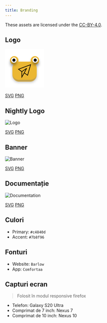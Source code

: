 ```yaml
---
title: Branding
---
```


These assets are licensed under the [CC-BY-4.0](https://github.com/LinwoodDev/Butterfly/blob/develop/BRANDING_LICENSE).

## Logo

![Logo](/img/logo.svg)

[SVG](/img/logo.svg) [PNG](/img/logo.png)

## Nightly Logo

![Logo](/img/nightly.svg)

[SVG](/img/nightly.svg) [PNG](/img/nightly.png)

## Banner

![Banner](/img/banner.svg)

[SVG](/img/banner.svg) [PNG](/img/banner.png)

## Documentație

![Documentation](/img/docs.svg)

[SVG](/img/docs.svg) [PNG](/img/docs.png)

## Culori

- Primary: `#c4840d`
- Accent: `#7b8f96`

## Fonturi

- Website: `Barlow`
- App: `Comfortaa`

## Capturi ecran

> Folosit în modul responsive firefox

- Telefon: Galaxy S20 Ultra
- Comprimat de 7 inch: Nexus 7
- Comprimat de 10 inch: Nexus 10

